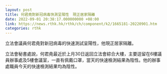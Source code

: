 ```yaml
---
layout: post
title: 何君堯對新冠病毒快測呈陽性　現正居家隔離
date: 2022-09-01 20:38:17.000000000 +08:00
link: https://news.rthk.hk/rthk/ch/component/k2/1665181-20220901.htm
categories: rthk
---
```


立法會議員何君堯對新冠病毒的快速測試呈陽性，他現正居家隔離。

立法會秘書處說，何君堯最近於上月30日返回立法會綜合大樓，主要逗留在6樓議員辦事處及5樓會議室，一直有佩戴口罩，當天的快速檢測結果為陰性。他的辦事處職員今天的快速檢測結果均為陰性。
